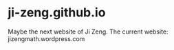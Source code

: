 # ji-zeng.github.io
Maybe the next website of Ji Zeng.
The current website: jizengmath.wordpress.com
